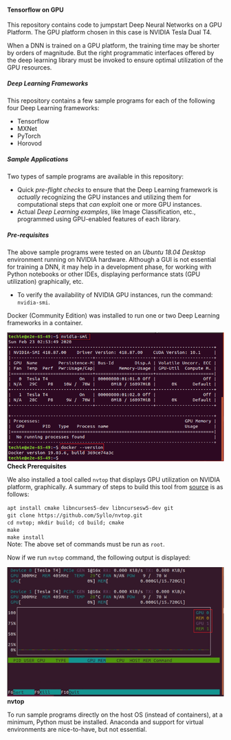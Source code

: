 #### Tensorflow on GPU
This repository contains code to jumpstart Deep Neural Networks on a GPU Platform. The GPU platform chosen in this case is NVIDIA Tesla Dual T4. 

When a DNN is trained on a GPU platform, the training time may be shorter by orders of magnitude. But the right programmatic interfaces offered by the deep learning library must be invoked to ensure optimal utilization of the GPU resources.

##### Deep Learning Frameworks
This repository contains a few sample programs for each of the following four Deep Learning frameworks:
- Tensorflow
- MXNet
- PyTorch
- Horovod

##### Sample Applications
Two types of sample programs are available in this repository:
- Quick *pre-flight checks* to ensure that the Deep Learning framework is *actually* recognizing the GPU instances and utilizing them for computational steps that *can* exploit one or more GPU instances.
- Actual *Deep Learning examples*, like Image Classification, etc., programmed using GPU-enabled features of each library. 

##### Pre-requisites
The above sample programs were tested on an *Ubuntu 18.04 Desktop* environment running on NVIDIA hardware. Although a GUI is not essential for training a DNN, it may help in a development phase, for working with Python notebooks or other IDEs, displaying performance stats (GPU utilization) graphically, etc.
- To verify the availability of NVIDIA GPU instances, run the command: `nvidia-smi`.

Docker (Community Edition) was installed to run one or two Deep Learning frameworks in a container.

![Checking Pre-requisites](https://github.com/techyugadi/dnn_gpu/blob/master/img/dnn01.png) \
**Check Prerequisites**

We also installed a tool called `nvtop` that displays GPU utilization on NVIDIA platform, graphically. A summary of steps to build this tool from [source](https://github.com/Syllo/nvtop) is as follows:  

`apt install cmake libncurses5-dev libncursesw5-dev git` \
`git clone https://github.com/Syllo/nvtop.git`  \
`cd nvtop; mkdir build; cd build; cmake`   
`make`  \
`make install`  \
Note: The above set of commands must be run as `root`.

Now if we run `nvtop` command, the following output is displayed:

![nvtop](https://github.com/techyugadi/dnn_gpu/blob/master/img/dnn02.png) \
**nvtop**

To run sample programs directly on the host OS (instead of containers), at a minimum, Python must be installed. Anaconda and support for virtual environments are nice-to-have, but not essential.
